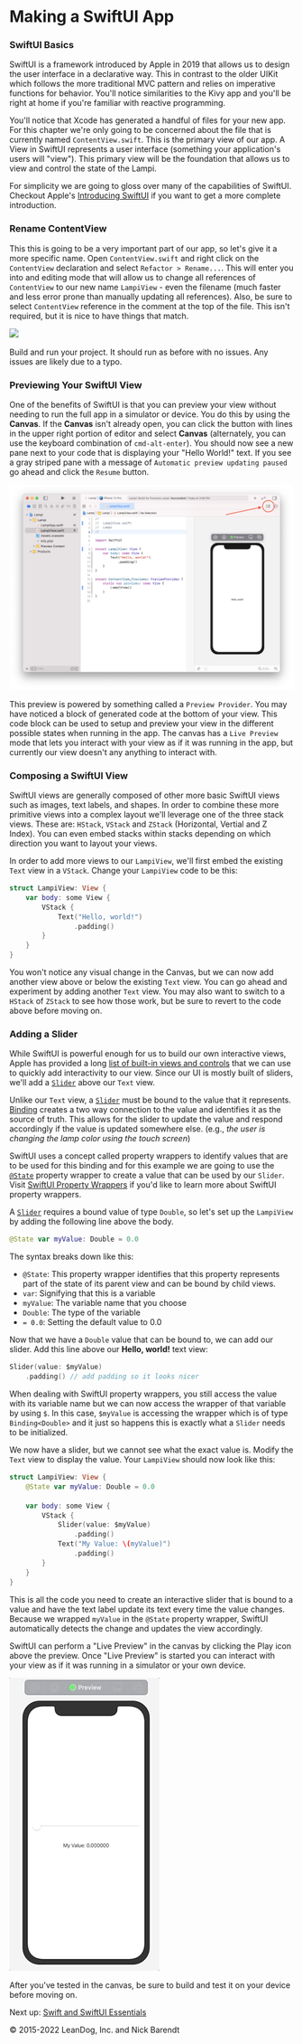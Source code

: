 # Making a SwiftUI App

### SwiftUI Basics
SwiftUI is a framework introduced by Apple in 2019 that allows us to design the user interface in a declarative way. This in contrast to the older UIKit which follows the more traditional MVC pattern and relies on imperative functions for behavior. You'll notice similarities to the Kivy app and you'll be right at home if you're familiar with reactive programming.

You'll notice that Xcode has generated a handful of files for your new app. For this chapter we're only going to be concerned about the file that is currently named `ContentView.swift`. This is the primary view of our app.  A View in SwiftUI represents a user interface (something your application's users will "view").  This primary view will be the foundation that allows us to view and control the state of the Lampi.

For simplicity we are going to gloss over many of the capabilities of SwiftUI. Checkout Apple's [Introducing SwiftUI](https://developer.apple.com/tutorials/swiftui) if you want to get a more complete introduction.

### Rename ContentView

This this is going to be a very important part of our app, so let's give it a more specific name. Open `ContentView.swift` and right click on the `ContentView` declaration and select `Refactor > Rename...`. This will enter you into and editing mode that will allow us to change all references of `ContentView` to our new name `LampiView` - even the filename (much faster and less error prone than manually updating all references). Also, be sure to select `ContentView` reference in the comment at the top of the file. This isn't required, but it is nice to have things that match.

![](Images/rename_content_view.gif)

Build and run your project. It should run as before with no issues.  Any issues are likely due to a typo.

### Previewing Your SwiftUI View

One of the benefits of SwiftUI is that you can preview your view without needing to run the full app in a simulator or device. You do this by using the **Canvas**. If the **Canvas** isn't already open, you can click the button with lines in the upper right portion of editor and select **Canvas** (alternately, you can use the keyboard combination of `cmd-alt-enter`). You should now see a new pane next to your code that is displaying your "Hello World!" text. If you see a gray striped pane with a message of `Automatic preview updating paused` go ahead and click the `Resume` button.

![](Images/canvas.png)

This preview is powered by something called a `Preview Provider`. You may have noticed a block of generated code at the bottom of your view. This code block can be used to setup and preview your view in the different possible states when running in the app. The canvas has a `Live Preview` mode that lets you interact with your view as if it was running in the app, but currently our view doesn't any anything to interact with.

### Composing a SwiftUI View

SwiftUI views are generally composed of other more basic SwiftUI views such as images, text labels, and shapes. In order to combine these more primitive views into a complex layout we'll leverage one of the three stack views. These are: `HStack`, `VStack` and `ZStack` (Horizontal, Vertial and Z Index). You can even embed stacks within stacks depending on which direction you want to layout your views.

In order to add more views to our `LampiView`, we'll first embed the existing `Text` view in a `VStack`. Change your `LampiView` code to be this:

``` swift
struct LampiView: View {
    var body: some View {
        VStack {
            Text("Hello, world!")
                .padding()
        }
    }
}
```

You won't notice any visual change in the Canvas, but we can now add another view above or below the existing `Text` view. You can go ahead and experiment by adding another `Text` view. You may also want to switch to a `HStack` of `ZStack` to see how those work, but be sure to revert to the code above before moving on.

### Adding a Slider

While SwiftUI is powerful enough for us to build our own interactive views, Apple has provided a long [list of built-in views and controls](https://developer.apple.com/documentation/swiftui/views-and-controls) that we can use to quickly add interactivity to our view. Since our UI is mostly built of sliders, we'll add a [`Slider`](https://developer.apple.com/documentation/swiftui/slider) above our `Text` view.

Unlike our `Text` view, a [`Slider`](https://developer.apple.com/documentation/swiftui/slider) must be bound to the value that it represents. [Binding](https://developer.apple.com/documentation/swiftui/binding) creates a two way connection to the value and identifies it as the source of truth. This allows for the slider to update the value and respond accordingly if the value is updated somewhere else. (e.g., *the user is changing the lamp color using the touch screen*)

SwiftUI uses a concept called property wrappers to identify values that are to be used for this binding and for this example we are going to use the [`@State`](https://developer.apple.com/documentation/swiftui/state) property wrapper to create a value that can be used by our `Slider`. Visit [SwiftUI Property Wrappers](https://swiftuipropertywrappers.com) if you'd like to learn more about SwiftUI property wrappers.

A [`Slider`](https://developer.apple.com/documentation/swiftui/slider) requires a bound value of type `Double`, so let's set up the `LampiView` by adding the following line above the body.

```swift
@State var myValue: Double = 0.0
```

The syntax breaks down like this:

* `@State`: This property wrapper identifies that this property represents part of the state of its parent view and can be bound by child views.
* `var`: Signifying that this is a variable
* `myValue`: The variable name that you choose
* `Double`: The type of the variable
* `= 0.0`: Setting the default value to 0.0

Now that we have a `Double` value that can be bound to, we can add our slider. Add this line above our **Hello, world!** text view:

```swift
Slider(value: $myValue)
	.padding() // add padding so it looks nicer
```

When dealing with SwiftUI property wrappers, you still access the value with its variable name but we can now access the wrapper of that variable by using `$`. In this case, `$myValue` is accessing the wrapper which is of type `Binding<Double>` and it just so happens this is exactly what a `Slider` needs to be initialized.

We now have a slider, but we cannot see what the exact value is. Modify the `Text` view to display the value. Your `LampiView` should now look like this:

```swift
struct LampiView: View {
    @State var myValue: Double = 0.0

    var body: some View {
        VStack {
            Slider(value: $myValue)
                .padding()
            Text("My Value: \(myValue)")
                .padding()
        }
    }
}
```

This is all the code you need to create an interactive slider that is bound to a value and have the text label update its text every time the value changes. Because we wrapped `myValue` in the `@State` property wrapper, SwiftUI automatically detects the change and updates the view accordingly. 

SwiftUI can perform a "Live Preview" in the canvas by clicking the Play icon above the preview. Once "Live Preview" is started you can interact with your view as if it was running in a simulator or your own device.

![](Images/interactive_preview.gif)

After you've tested in the canvas, be sure to build and test it on your device before moving on.

Next up: [Swift and SwiftUI Essentials](../08.4_Swift_and_SwiftUI_Essentials/README.md)

&copy; 2015-2022 LeanDog, Inc. and Nick Barendt
